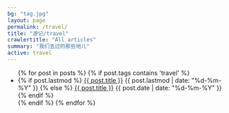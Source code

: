 ```yaml
---
bg: "tag.jpg"
layout: page
permalink: /travel/
title: "游记/travel"
crawlertitle: "All articles"
summary: "我们去过的那些地儿"
active: travel
---
```


<!-- {% for tag in site.tags %}
  {% assign t = tag | first %}
  {% assign posts = tag | last %} -->

  <!-- <h2 class="category-key" id="{{ t | downcase }}">{{ t | capitalize }}</h2> -->

  <ul class="year">
    {% for post in posts %}
      <!-- {% if post.tags contains t %} -->
      {% if post.tags contains 'travel' %}
        <li>
          {% if post.lastmod %}
            <a href="{{ post.url | relative_url}}">{{ post.title }}</a>
            <span class="date">{{ post.lastmod | date: "%d-%m-%Y"  }}</span>
          {% else %}
            <a href="{{ post.url | relative_url}}">{{ post.title }}</a>
            <span class="date">{{ post.date | date: "%d-%m-%Y"  }}</span>
          {% endif %}
        </li>
      {% endif %}
    {% endfor %}
  </ul>

<!-- {% endfor %} -->
